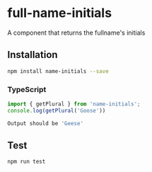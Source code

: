# full-name-initials

A component that returns the fullname's initials

## Installation 
```sh
npm install name-initials --save
```
### TypeScript
```typescript
import { getPlural } from 'name-initials';
console.log(getPlural('Goose'))
```
```sh
Output should be 'Geese'
```
## Test 
```sh
npm run test
```
